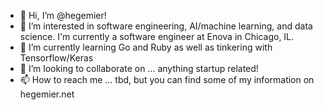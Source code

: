 - 👋 Hi, I’m @hegemier!
- 👀 I’m interested in software engineering, AI/machine learning, and data science. I'm currently a software engineer at Enova in Chicago, IL. 
- 🌱 I’m currently learning Go and Ruby as well as tinkering with Tensorflow/Keras
- 💞️ I’m looking to collaborate on ... anything startup related!
- 📫 How to reach me ... tbd, but you can find some of my information on hegemier.net

<!---
hegemier/hegemier is a ✨ special ✨ repository because its `README.md` (this file) appears on your GitHub profile.
You can click the Preview link to take a look at your changes.
--->
